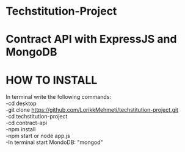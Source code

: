 # Techstitution-Project

# Contract API with ExpressJS and MongoDB

# HOW TO INSTALL  
In terminal write the following commands:  
-cd desktop  
-git clone https://github.com/LorikkMehmeti/techstitution-project.git  
-cd techstitution-project  
-cd contract-api  
-npm install  
-npm start or node app.js  
-In terminal start MondoDB: "mongod"  
